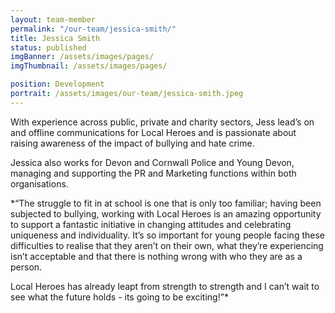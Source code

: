 ```yaml
---
layout: team-member
permalink: "/our-team/jessica-smith/"
title: Jessica Smith
status: published
imgBanner: /assets/images/pages/
imgThumbnail: /assets/images/pages/

position: Development
portrait: /assets/images/our-team/jessica-smith.jpeg
---
```


With experience across public, private and charity sectors, Jess lead’s on and offline communications for Local Heroes and is passionate about raising awareness of the impact of bullying and hate crime.

Jessica also works for Devon and Cornwall Police and Young Devon, managing and supporting the PR and Marketing functions within both organisations.

*“The struggle to fit in at school is one that is only too familiar; having been subjected to bullying, working with Local Heroes is an amazing opportunity to support a fantastic initiative in changing attitudes and celebrating uniqueness and individuality. It’s so important for young people facing these difficulties to realise that they aren’t on their own, what they’re experiencing isn’t acceptable and that there is nothing wrong with who they are as a person.

Local Heroes has already leapt from strength to strength and I can’t wait to see what the future holds - its going to be exciting!”*
